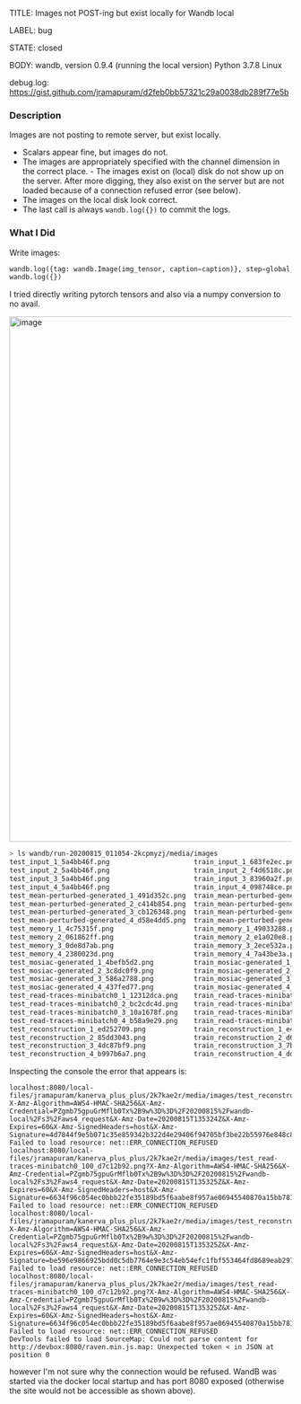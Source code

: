 TITLE:
Images not POST-ing but exist locally for Wandb local

LABEL:
bug

STATE:
closed

BODY:
wandb, version 0.9.4 (running the local version)
Python 3.7.8
Linux

debug.log: https://gist.github.com/jramapuram/d2feb0bb57321c29a0038db289f77e5b

### Description

Images are not posting to remote server, but exist locally.

- Scalars appear fine, but images do not. 
- The images are appropriately specified with the channel dimension in the correct place.  - The images exist on (local) disk do not show up on the server. After more digging, they also exist on the server but are not loaded because of a connection refused error (see below).
- The images on the local disk look correct.
- The last call is always `wandb.log({})` to commit the logs.


### What I Did

Write images:
```python
wandb.log({tag: wandb.Image(img_tensor, caption=caption)}, step=global_step, commit=False)
wandb.log({})
```
I tried directly writing pytorch tensors and also via a numpy conversion to no avail. 

<img width="936" alt="image" src="https://user-images.githubusercontent.com/8204807/90298963-89fff300-de94-11ea-8948-6dc015a8249a.png">

```bash
> ls wandb/run-20200815_011054-2kcpmyzj/media/images
test_input_1_5a4bb46f.png                     train_input_1_683fe2ec.png
test_input_2_5a4bb46f.png                     train_input_2_f4d6518c.png
test_input_3_5a4bb46f.png                     train_input_3_83960a2f.png
test_input_4_5a4bb46f.png                     train_input_4_098748ce.png
test_mean-perturbed-generated_1_491d352c.png  train_mean-perturbed-generated_1_043b279d.png
test_mean-perturbed-generated_2_c414b854.png  train_mean-perturbed-generated_2_7e71184e.png
test_mean-perturbed-generated_3_cb126348.png  train_mean-perturbed-generated_3_f9f9bb79.png
test_mean-perturbed-generated_4_d58e4dd5.png  train_mean-perturbed-generated_4_58355424.png
test_memory_1_4c75315f.png                    train_memory_1_49033288.png
test_memory_2_061862ff.png                    train_memory_2_e1a020e8.png
test_memory_3_0de8d7ab.png                    train_memory_3_2ece532a.png
test_memory_4_2380023d.png                    train_memory_4_7a43be3a.png
test_mosiac-generated_1_4befb5d2.png          train_mosiac-generated_1_c061bdfe.png
test_mosiac-generated_2_3c8dc0f9.png          train_mosiac-generated_2_39566a9b.png
test_mosiac-generated_3_586a2788.png          train_mosiac-generated_3_4999ff5a.png
test_mosiac-generated_4_437fed77.png          train_mosiac-generated_4_851c2d7c.png
test_read-traces-minibatch0_1_12312dca.png    train_read-traces-minibatch0_1_c5108def.png
test_read-traces-minibatch0_2_bc2cdc4d.png    train_read-traces-minibatch0_2_6afea02d.png
test_read-traces-minibatch0_3_10a1678f.png    train_read-traces-minibatch0_3_b62e3529.png
test_read-traces-minibatch0_4_b58a9e29.png    train_read-traces-minibatch0_4_1a136185.png
test_reconstruction_1_ed252709.png            train_reconstruction_1_e4b6f0d0.png
test_reconstruction_2_85dd3043.png            train_reconstruction_2_d6b38c13.png
test_reconstruction_3_4dc87bf9.png            train_reconstruction_3_7b70b2f2.png
test_reconstruction_4_b997b6a7.png            train_reconstruction_4_dd881ea5.png
```

Inspecting the console the error that appears is:

```
localhost:8080/local-files/jramapuram/kanerva_plus_plus/2k7kae2r/media/images/test_reconstruction_100_7613a96b.png?X-Amz-Algorithm=AWS4-HMAC-SHA256&X-Amz-Credential=PZgmb75gpuGrMflb0Tx%2B9w%3D%3D%2F20200815%2Fwandb-local%2Fs3%2Faws4_request&X-Amz-Date=20200815T135324Z&X-Amz-Expires=60&X-Amz-SignedHeaders=host&X-Amz-Signature=4d7844f9e5b071c35e859342b322d4e29406f94705bf3be22b55976e848c81ae:1 Failed to load resource: net::ERR_CONNECTION_REFUSED
localhost:8080/local-files/jramapuram/kanerva_plus_plus/2k7kae2r/media/images/test_read-traces-minibatch0_100_d7c12b92.png?X-Amz-Algorithm=AWS4-HMAC-SHA256&X-Amz-Credential=PZgmb75gpuGrMflb0Tx%2B9w%3D%3D%2F20200815%2Fwandb-local%2Fs3%2Faws4_request&X-Amz-Date=20200815T135325Z&X-Amz-Expires=60&X-Amz-SignedHeaders=host&X-Amz-Signature=6634f96c054ec0bbb22fe35189bd5f6aabe8f957ae06945540870a15bb78157c:1 Failed to load resource: net::ERR_CONNECTION_REFUSED
localhost:8080/local-files/jramapuram/kanerva_plus_plus/2k7kae2r/media/images/test_reconstruction_100_7613a96b.png?X-Amz-Algorithm=AWS4-HMAC-SHA256&X-Amz-Credential=PZgmb75gpuGrMflb0Tx%2B9w%3D%3D%2F20200815%2Fwandb-local%2Fs3%2Faws4_request&X-Amz-Date=20200815T135325Z&X-Amz-Expires=60&X-Amz-SignedHeaders=host&X-Amz-Signature=be596e9866925bdd0c5db7764e9e3c54eb54efc1fbf553464fd8689eab297132:1 Failed to load resource: net::ERR_CONNECTION_REFUSED
localhost:8080/local-files/jramapuram/kanerva_plus_plus/2k7kae2r/media/images/test_read-traces-minibatch0_100_d7c12b92.png?X-Amz-Algorithm=AWS4-HMAC-SHA256&X-Amz-Credential=PZgmb75gpuGrMflb0Tx%2B9w%3D%3D%2F20200815%2Fwandb-local%2Fs3%2Faws4_request&X-Amz-Date=20200815T135325Z&X-Amz-Expires=60&X-Amz-SignedHeaders=host&X-Amz-Signature=6634f96c054ec0bbb22fe35189bd5f6aabe8f957ae06945540870a15bb78157c:1 Failed to load resource: net::ERR_CONNECTION_REFUSED
DevTools failed to load SourceMap: Could not parse content for http://devbox:8080/raven.min.js.map: Unexpected token < in JSON at position 0
```

however I'm not sure why the connection would be refused. WandB was started via the docker local startup and has port 8080 exposed (otherwise the site would not be accessible as shown above).

